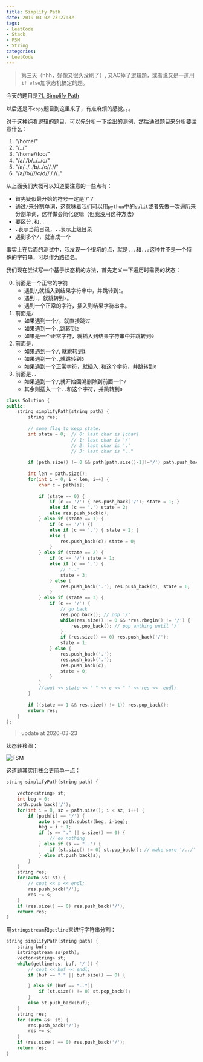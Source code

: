 ```yaml
---
title: Simplify Path
date: 2019-03-02 23:27:32
tags:
- LeetCode
- Stack
- FSM
- String
categories:
- LeetCode
---
```


> 第三天（hhh，好像又很久没刷了）, 又AC掉了逻辑题，或者说又是一道用`if else`加状态机搞定的题。

今天的题目是[71. Simplify Path](https://leetcode.com/problems/simplify-path/)

以后还是不`copy`题目到这里来了，有点麻烦的感觉。。。

对于这种纯看逻辑的题目，可以先分析一下给出的测例，然后通过题目来分析要注意什么：

1. "/home/"
2. "/../"
3. "/home//foo/"
4. "/a/./b/../../c/"
5. "/a/../../b/../c//.//"
6. "/a//b////c/d//././/.."

从上面我们大概可以知道要注意的一些点有：

- 首先疑似最开始的符号一定是'/'？
- 通过`/`来分割单词，这意味着我们可以用`python`中的`split`或者先做一次遍历来分割单词，这样做会简化逻辑（但我没用这种方法）
- 要区分`.`和`..`
- `.`表示当前目录，`..`表示上级目录
- 遇到多个`/`，就当成一个

事实上在后面的测试中，我发现一个很坑的点，就是`...`和`..a`这种并不是一个特殊的字符串，可以作为路径名。

我们现在尝试写一个基于状态机的方法，首先定义一下遍历时需要的状态：


0. 前面是一个正常的字符
    - 遇到`/`,就插入到结果字符串中，并跳转到`1`。
    - 遇到`.`，就跳转到`2`。
    - 遇到一个正常的字符，插入到结果字符串中。
1. 前面是`/`
    - 如果遇到一个`/`，就直接跳过
    - 如果遇到一个`.`,跳转到`2`
    - 如果是一个正常字符，就插入到结果字符串中并跳转到`0`
2. 前面是`.`
    - 如果遇到一个`/`, 就跳转到`1`
    - 如果遇到一个`.`,就跳转到`3`
    - 如果遇到一个正常字符，就插入`.`和这个字符，并跳转到`0`
3. 前面是`..`
    - 如果遇到一个`/`,就开始回溯删除到前面一个`/`
    - 其余则插入一个`..`和这个字符，并跳转到`0`


```c++
class Solution {
public:
    string simplifyPath(string path) {
        string res;
        
        // some flag to kepp state.
        int state = 0;  // 0: last char is [char]
                        // 1: last char is '/'
                        // 2: last char is '.'
                        // 3: last char is ".."
        
        if (path.size() != 0 && path[path.size()-1]!='/') path.push_back('/');
        
        int len = path.size();
        for(int i = 0; i < len; i++) {
            char c = path[i];
            
            if (state == 0) {
                if (c == '/') { res.push_back('/'); state = 1; }
                else if (c == '.') state = 2;
                else res.push_back(c);
            } else if (state == 1) {
                if (c == '/') {}
                else if (c == '.') { state = 2; }
                else {
                    res.push_back(c); state = 0;
                }
            } else if (state == 2) {
                if (c == '/') state = 1;
                else if (c == '.') {
                    // '..'
                    state = 3;
                } else {
                    res.push_back('.'); res.push_back(c); state = 0;
                }
            } else if (state == 3) {
                if (c == '/') {
                    // go back
                    res.pop_back(); // pop '/'
                    while(res.size() != 0 && *res.rbegin() != '/') {
                        res.pop_back(); // pop anthing until '/'
                    }
                    if (res.size() == 0) res.push_back('/');
                    state = 1;
                } else {
                    res.push_back('.'); 
                    res.push_back('.');
                    res.push_back(c);
                    state = 0;
                }
            }
            //cout << state << " " << c << " " << res <<  endl;
        }
        
        if ((state == 1 && res.size() != 1)) res.pop_back();
        return res;
    }
};
```

> update at 2020-03-23

状态转移图：

![FSM](https://g.gravizo.com/svg?%20digraph%20G%20{%20State0%20[shape%20=%20circle]%20State1%20[shape%20=%20circle]%20State2%20[shape%20=%20circle]%20State3%20[shape%20=%20circle]%20State0%20-%3E%20State1%20[label%20=%20%22slash%22];%20State0%20-%3E%20State0%20[label%20=%20%22char%22];%20State0%20-%3E%20State2%20[label%20=%20%22point%22];%20State1%20-%3E%20State0%20[label%20=%20%22char%22];%20State1%20-%3E%20State1%20[label%20=%20%22slash%22];%20State1%20-%3E%20State2%20[label%20=%20%22point%22];%20State2%20-%3E%20State3%20[label%20=%20%22point%22];%20State2%20-%3E%20State0%20[label%20=%20%22char%22];%20State2%20-%3E%20State1%20[label%20=%20%22slash%22];%20State3%20-%3E%20State0%20[label%20=%20%22char%20and%20point%22];%20State3%20-%3E%20State1%20[label%20=%20%22slash%22];%20})

这道题其实用栈会更简单一点：

```c++
string simplifyPath(string path) {
    
    vector<string> st;
    int beg = 0;
    path.push_back('/');
    for(int i = 0, sz = path.size(); i < sz; i++) {
        if (path[i] == '/') {
            auto s = path.substr(beg, i-beg);
            beg = i + 1;
            if (s == "." || s.size() == 0) {
                // do nothing
            } else if (s == "..") {
                if (st.size() != 0) st.pop_back(); // make sure '/../' is ok
            } else st.push_back(s);
        }
    }
    string res;
    for(auto &s: st) {
        // cout << s << endl;
        res.push_back('/');
        res += s;
    }
    if (res.size() == 0) res.push_back('/'); 
    return res;
}
```

用`stringstream`和`getline`来进行字符串分割：

```c++
string simplifyPath(string path) {
    string buf;
    istringstream ss(path);
    vector<string> st;
    while(getline(ss, buf, '/')) {
        // cout << buf << endl;
        if (buf == "." || buf.size() == 0) {

        } else if (buf == ".."){
            if (st.size() != 0) st.pop_back();
        }
        else st.push_back(buf);
    }
    string res;
    for (auto &s: st) {
        res.push_back('/');
        res += s;
    }
    if (res.size() == 0) res.push_back('/');
    return res;
}
```